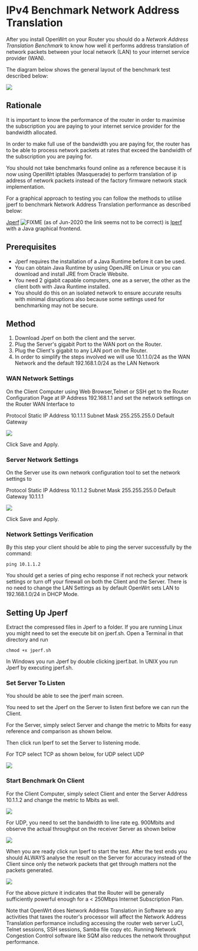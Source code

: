 # IPv4 Benchmark Network Address Translation

After you install OpenWrt on your Router you should do a *Network Address Translation Benchmark* to know how well it performs address translation of network packets between your local network (LAN) to your internet service provider (WAN).

The diagram below shows the general layout of the benchmark test described below:

[![](/_media/media/jperf-ipv4-setup.png?w=600&tok=199f04)](/_detail/media/jperf-ipv4-setup.png?id=docs%3Aguide-user%3Aperf_and_log%3Abenchmark.nat "media:jperf-ipv4-setup.png")

## Rationale

It is important to know the performance of the router in order to maximise the subscription you are paying to your internet service provider for the bandwidth allocated.

In order to make full use of the bandwidth you are paying for, the router has to be able to process network packets at rates that exceed the bandwidth of the subscription you are paying for.

You should not take benchmarks found online as a reference because it is now using OpenWrt iptables (Masquerade) to perform translation of ip address of network packets instead of the factory firmware network stack implementation.

For a graphical approach to testing you can follow the methods to utilise jperf to benchmark Network Address Translation performance as described below:

[Jperf](http://code.google.com/p/xjperf/%E2%80%8E "http://code.google.com/p/xjperf/‎") ![FIXME](/lib/images/smileys/fixme.svg) (as of Jun-2020 the link seems not to be correct) is [Iperf](http://en.wikipedia.org/wiki/Iperf%E2%80%8E "http://en.wikipedia.org/wiki/Iperf‎") with a Java graphical frontend.

## Prerequisites

- Jperf requires the installation of a Java Runtime before it can be used.
- You can obtain Java Runtime by using OpenJRE on Linux or you can download and install JRE from Oracle Website.
- You need 2 gigabit capable computers, one as a server, the other as the client both with Java Runtime installed.
- You should do this on an isolated network to ensure accurate results with minimal disruptions also because some settings used for benchmarking may not be secure.

## Method

1. Download Jperf on both the client and the server.
2. Plug the Server's gigabit Port to the WAN port on the Router.
3. Plug the Client's gigabit to any LAN port on the Router.
4. In order to simplify the steps involved we will use 10.1.1.0/24 as the WAN Network and the default 192.168.1.0/24 as the LAN Network

### WAN Network Settings

On the Client Computer using Web Browser,Telnet or SSH get to the Router Configuration Page at IP Address 192.168.1.1 and set the network settings on the Router WAN Interface to

Protocol Static IP Address 10.1.1.1 Subnet Mask 255.255.255.0 Default Gateway

[![](/_media/media/doc/howtos/openwrt_server_wan.png)](/_detail/media/doc/howtos/openwrt_server_wan.png?id=docs%3Aguide-user%3Aperf_and_log%3Abenchmark.nat "media:doc:howtos:openwrt_server_wan.png")

Click Save and Apply.

### Server Network Settings

On the Server use its own network configuration tool to set the network settings to

Protocol Static IP Address 10.1.1.2 Subnet Mask 255.255.255.0 Default Gateway 10.1.1.1

[![](/_media/media/doc/howtos/server.png)](/_detail/media/doc/howtos/server.png?id=docs%3Aguide-user%3Aperf_and_log%3Abenchmark.nat "media:doc:howtos:server.png")

Click Save and Apply.

### Network Settings Verification

By this step your client should be able to ping the server successfully by the command:

```
ping 10.1.1.2 
```

You should get a series of ping echo response if not recheck your network settings or turn off your firewall on both the Client and the Server. There is no need to change the LAN Settings as by default OpenWrt sets LAN to 192.168.1.0/24 in DHCP Mode.

## Setting Up Jperf

Extract the compressed files in Jperf to a folder. If you are running Linux you might need to set the execute bit on jperf.sh. Open a Terminal in that directory and run

```
chmod +x jperf.sh
```

In Windows you run Jperf by double clicking jperf.bat. In UNIX you run Jperf by executing jperf.sh.

### Set Server To Listen

You should be able to see the jperf main screen.

You need to set the Jperf on the Server to listen first before we can run the Client.

For the Server, simply select Server and change the metric to Mbits for easy reference and comparison as shown below.

Then click run Iperf to set the Server to listening mode.

For TCP select TCP as shown below, for UDP select UDP

[![](/_media/media/doc/howtos/jperf_server.png)](/_detail/media/doc/howtos/jperf_server.png?id=docs%3Aguide-user%3Aperf_and_log%3Abenchmark.nat "media:doc:howtos:jperf_server.png")

### Start Benchmark On Client

For the Client Computer, simply select Client and enter the Server Address 10.1.1.2 and change the metric to Mbits as well.

[![](/_media/media/doc/howtos/jperf_client.png)](/_detail/media/doc/howtos/jperf_client.png?id=docs%3Aguide-user%3Aperf_and_log%3Abenchmark.nat "media:doc:howtos:jperf_client.png")

For UDP, you need to set the bandwidth to line rate eg. 900Mbits and observe the actual throughput on the receiver Server as shown below

[![](/_media/media/jperf-udp.png?w=1000&tok=6e2be0)](/_detail/media/jperf-udp.png?id=docs%3Aguide-user%3Aperf_and_log%3Abenchmark.nat "media:jperf-udp.png")

When you are ready click run Iperf to start the test. After the test ends you should ALWAYS analyse the result on the Server for accuracy instead of the Client since only the network packets that get through matters not the packets generated.

[![](/_media/media/doc/howtos/jperf_result.png)](/_detail/media/doc/howtos/jperf_result.png?id=docs%3Aguide-user%3Aperf_and_log%3Abenchmark.nat "media:doc:howtos:jperf_result.png")

For the above picture it indicates that the Router will be generally sufficiently powerful enough for a &lt; 250Mbps Internet Subscription Plan.

Note that OpenWrt does Network Address Translation in Software so any activities that taxes the router's processor will affect the Network Address Translation performance including accessing the router web server LuCI, Telnet sessions, SSH sessions, Samba file copy etc. Running Network Congestion Control software like SQM also reduces the network throughput performance.

